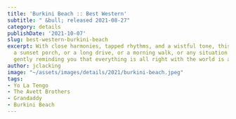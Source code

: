 ```yaml
---
title: 'Burkini Beach :: Best Western'
subtitle: " &bull; released 2021-08-27"
category: details
publishDate: '2021-10-07'
slug: best-western-burkini-beach
excerpt: With close harmonies, tapped rhythms, and a wistful tone, this is music for
  a sunset porch, or a long drive, or a morning walk, or any situation where a soundtrack
  gently reminding you that everything is all right with the world is appropriate.
author: jclacking
image: "~/assets/images/details/2021/burkini-beach.jpeg"
tags:
- Yo La Tengo
- The Avett Brothers
- Grandaddy
- Burkini Beach
---
```


